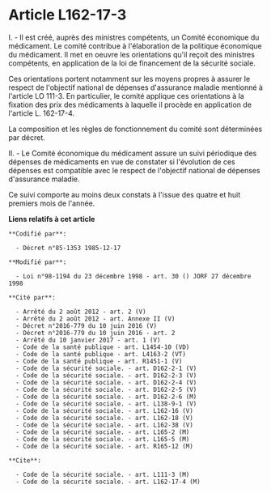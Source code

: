 # Article L162-17-3

I. - Il est créé, auprès des ministres compétents, un Comité économique du médicament. Le comité contribue à l'élaboration de
la politique économique du médicament. Il met en oeuvre les orientations qu'il reçoit des ministres compétents, en
application de la loi de financement de la sécurité sociale.

Ces orientations portent notamment sur les moyens propres à assurer le respect de l'objectif national de dépenses d'assurance
maladie mentionné à l'article LO 111-3. En particulier, le comité applique ces orientations à la fixation des prix des
médicaments à laquelle il procède en application de l'article L. 162-17-4.

La composition et les règles de fonctionnement du comité sont déterminées par décret.

II. - Le Comité économique du médicament assure un suivi périodique des dépenses de médicaments en vue de constater si
l'évolution de ces dépenses est compatible avec le respect de l'objectif national de dépenses d'assurance maladie.

Ce suivi comporte au moins deux constats à l'issue des quatre et huit premiers mois de l'année.

**Liens relatifs à cet article**

	**Codifié par**:

	  - Décret n°85-1353 1985-12-17

	**Modifié par**:

	  - Loi n°98-1194 du 23 décembre 1998 - art. 30 () JORF 27 décembre 1998

	**Cité par**:

	  - Arrêté du 2 août 2012 - art. 2 (V)
	  - Arrêté du 2 août 2012 - art. Annexe II (V)
	  - Décret n°2016-779 du 10 juin 2016 (V)
	  - Décret n°2016-779 du 10 juin 2016 - art. 2
	  - Arrêté du 10 janvier 2017 - art. 1 (V)
	  - Code de la santé publique - art. L1454-10 (VD)
	  - Code de la santé publique - art. L4163-2 (VT)
	  - Code de la santé publique - art. R1451-1 (V)
	  - Code de la sécurité sociale. - art. D162-2-1 (V)
	  - Code de la sécurité sociale. - art. D162-2-3 (V)
	  - Code de la sécurité sociale. - art. D162-2-4 (V)
	  - Code de la sécurité sociale. - art. D162-2-5 (V)
	  - Code de la sécurité sociale. - art. D162-2-6 (M)
	  - Code de la sécurité sociale. - art. L138-9-1 (V)
	  - Code de la sécurité sociale. - art. L162-16 (V)
	  - Code de la sécurité sociale. - art. L162-18 (V)
	  - Code de la sécurité sociale. - art. L162-38 (V)
	  - Code de la sécurité sociale. - art. L165-2 (M)
	  - Code de la sécurité sociale. - art. L165-5 (M)
	  - Code de la sécurité sociale. - art. R165-12 (M)

	**Cite**:

	  - Code de la sécurité sociale. - art. L111-3 (M)
	  - Code de la sécurité sociale. - art. L162-17-4 (M)
